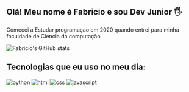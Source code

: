 ## Olá! Meu nome é Fabricio e sou Dev Junior 🖐️
Comecei a Estudar programaçao em 2020 quando entrei para minha faculdade de Ciencia da computação

![Fabricio's GitHub stats](https://github-readme-stats.vercel.app/api?username=devfabriciol&show_icons=true&theme=radical)


## Tecnologias que eu uso no meu dia:

<div style="display: inline_block">
  <img align="center" alt="python" src="https://img.shields.io/badge/python-E34F26?style=for-the-badge&logo=python&logoColor=white" />
  <img align="center" alt="html" src="https://img.shields.io/badge/html-E34F26?style=for-the-badge&logo=html&logoColor=white" />
  <img align="center" alt="css" src="https://img.shields.io/badge/css-E34F26?style=for-the-badge&logo=css&logoColor=white" />
  <img align="center" alt="javascript" src="https://img.shields.io/badge/javascript-E34F26?style=for-the-badge&logo=javascript&logoColor=white" />
